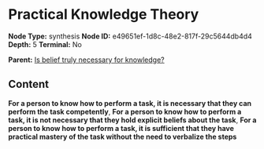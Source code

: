 # Practical Knowledge Theory

**Node Type:** synthesis
**Node ID:** e49651ef-1d8c-48e2-817f-29c5644db4d4
**Depth:** 5
**Terminal:** No

**Parent:** [Is belief truly necessary for knowledge?](is-belief-truly-necessary-for-knowledge-antithesis-e986e0f3-6be0-4d74-bbb8-cc3608cc90fa.md)

## Content

**For a person to know how to perform a task, it is necessary that they can perform the task competently**, **For a person to know how to perform a task, it is not necessary that they hold explicit beliefs about the task**, **For a person to know how to perform a task, it is sufficient that they have practical mastery of the task without the need to verbalize the steps**
